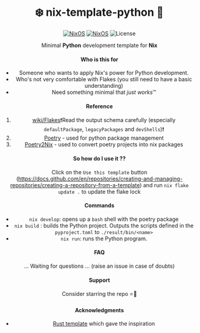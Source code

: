 <div align=center>

# ❄️ nix-template-python 🐍

[![NixOS](https://img.shields.io/badge/Made_for-Python-blue.svg?logo=python)](https://nixos.org) [![NixOS](https://img.shields.io/badge/Flakes-Nix-informational.svg?logo=nixos)](https://nixos.org) ![License](https://img.shields.io/github/license/modragt/nix-template-python) 

Minimal **Python** development template for **Nix**

#### Who is this for

- Someone who wants to apply Nix's power for Python development.
- Who's not very comfortable with Flakes (you still need to have a basic understanding)
- Need something minimal that *just works*™

#### Reference

1. [wiki/Flakes](https://nixos.wiki/wiki/Flakes)❗Read the output schema carefully (especially `defaultPackage`, `legacyPackages` and `devShells`)❗
2. [Poetry](https://python-poetry.org/) - used for python package management
3. [Poetry2Nix](https://github.com/nix-community/poetry2nix) - used to convert poetry projects into nix packages

#### So how do I use it ??

Click on the `Use this template` button (https://docs.github.com/en/repositories/creating-and-managing-repositories/creating-a-repository-from-a-template)
and run `nix flake update .` to update the flake lock

#### Commands

- `nix develop`: opens up a `bash` shell with the poetry package
- `nix build` : builds the Python project. Outputs the scripts defined in the `pyproject.toml` to `./result/bin/<name>`
- `nix run`: runs the Python program.

#### FAQ

... Waiting for questions ... (raise an issue in case of doubts)

#### Support

Consider starring the repo ⭐🐍

#### Acknowledgments

- [Rust template](https://github.com/helium18/template-nix) which gave the inspiration


